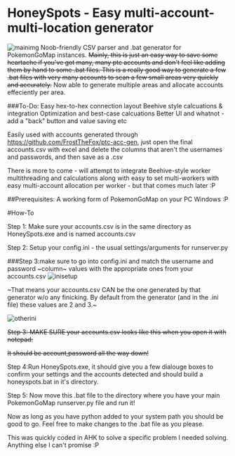 # HoneySpots - Easy multi-account-multi-location generator
![mainimg](http://image.prntscr.com/image/dff2d457794f4e29be1b0088a62b6b33.png)
Noob-friendly CSV parser and .bat generator for PokemonGoMap instances.
~~Mainly, this is just an easy way to save some heartache if you've got many, many ptc accounts and don't feel like adding them by hand to some .bat files. This is a really good way to generate a few .bat files with very many accounts to scan a few small areas very quickly and accurately.~~
Now able to generate multiple areas and allocate accounts effeciently per area.

###To-Do:
Easy hex-to-hex connection layout
Beehive style calcuations & integration
Optimization and best-case calcuations
Better UI and whatnot - add a "back" button and value saving etc


Easily used with accounts generated through https://github.com/FrostTheFox/ptc-acc-gen, just open the final accounts.csv with excel and delete the columns that aren't the usernames and passwords, and then save as a .csv

There is more to come - will attempt to integrate Beehive-style worker multithreading and calculations along with easy to set multi-workers with easy multi-account allocation per worker - but that comes much later :P

##Prerequisites:
A working form of PokemonGoMap on your PC
Windows :P

#How-To

Step 1: Make sure your accounts.csv is in the same directory as HoneySpots.exe and is named accounts.csv

Step 2: Setup your config.ini - the usual settings/arguments for runserver.py

###Step 3:make sure to go into config.ini and match the username and password ~column~ values with the appropriate ones from your accounts.csv
![inisetup](http://image.prntscr.com/image/6b56fb9e930f4b1497dbdebf7481c791.png)

~That means your accounts.csv CAN be the one generated by that generator w/o any finicking. By default from the generator (and in the .ini file) these values are 2 and 3.~

![otherini](http://image.prntscr.com/image/94086d76008e46368baa3baa3e7dacaa.png)

~~Step 3: MAKE SURE your accounts.csv looks like this when you open it with notepad:~~

~~It should be account,password all the way down!~~



Step 4:Run HoneySpots.exe, it should give you a few dialouge boxes to confirm your settings and the accounts detected and should build a honeyspots.bat in it's directory. 

Step 5: Now move this .bat file to the directory where you have your main PokemonGoMap runserver.py file and run it!

Now as long as you have python added to your system path you should be good to go. Feel free to make changes to the .bat file as you please. 

This was quickly coded in AHK to solve a specific problem I needed solving. Anything else I can't promise :P
